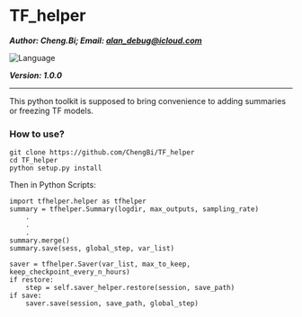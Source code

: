 # TF_helper

***Author: Cheng.Bi; Email: alan_debug@icloud.com***

![Language](https://img.shields.io/badge/language-Python%20%2F%20Shell%20%20%2F%20Tensorflow%20-orange.svg)

***Version: 1.0.0***

---

This python toolkit is supposed to bring convenience to adding summaries or freezing TF models.

### How to use?
    git clone https://github.com/ChengBi/TF_helper
    cd TF_helper
    python setup.py install
    
Then in Python Scripts:
    
    import tfhelper.helper as tfhelper
    summary = tfhelper.Summary(logdir, max_outputs, sampling_rate)
        .
        .
        .
    summary.merge()
    summary.save(sess, global_step, var_list)
    
    saver = tfhelper.Saver(var_list, max_to_keep, keep_checkpoint_every_n_hours)
    if restore:
        step = self.saver_helper.restore(session, save_path)
    if save:
        saver.save(session, save_path, global_step)





